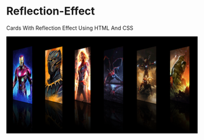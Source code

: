 # Reflection-Effect
 Cards With Reflection Effect Using HTML And CSS

<img src = "Screenshot.png"> 
